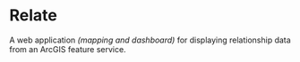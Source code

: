 # Relate

A web application *(mapping and dashboard)* for displaying relationship data from an ArcGIS feature service.
